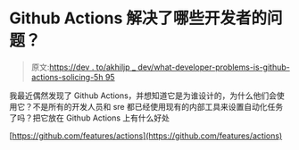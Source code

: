 # Github Actions 解决了哪些开发者的问题？

> 原文:[https://dev . to/akhiljp _ dev/what-developer-problems-is-github-actions-solicing-5h 95](https://dev.to/akhiljp_dev/what-developer-problems-is-github-actions-solving-5h95)

我最近偶然发现了 Github Actions，并想知道它是为谁设计的，为什么他们会使用它？不是所有的开发人员和 sre 都已经使用现有的内部工具来设置自动化任务了吗？把它放在 Github Actions 上有什么好处

[https://github.com/features/actions](https://github.com/features/actions)